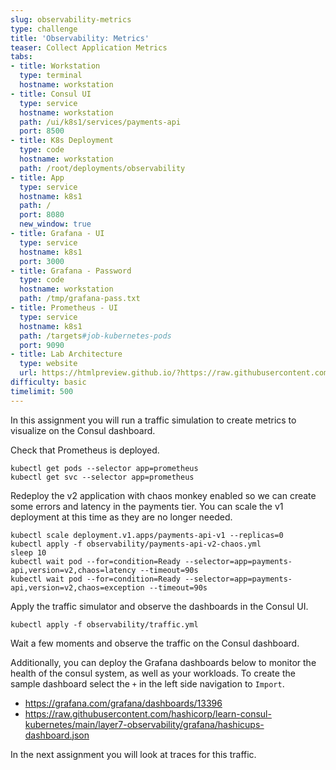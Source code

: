 ```yaml
---
slug: observability-metrics
type: challenge
title: 'Observability: Metrics'
teaser: Collect Application Metrics
tabs:
- title: Workstation
  type: terminal
  hostname: workstation
- title: Consul UI
  type: service
  hostname: workstation
  path: /ui/k8s1/services/payments-api
  port: 8500
- title: K8s Deployment
  type: code
  hostname: workstation
  path: /root/deployments/observability
- title: App
  type: service
  hostname: k8s1
  path: /
  port: 8080
  new_window: true
- title: Grafana - UI
  type: service
  hostname: k8s1
  port: 3000
- title: Grafana - Password
  type: code
  hostname: workstation
  path: /tmp/grafana-pass.txt
- title: Prometheus - UI
  type: service
  hostname: k8s1
  path: /targets#job-kubernetes-pods
  port: 9090
- title: Lab Architecture
  type: website
  url: https://htmlpreview.github.io/?https://raw.githubusercontent.com/hashicorp/field-workshops-consul/master/instruqt-tracks/consul-life-of-a-developer/assets/diagrams/diagrams.html
difficulty: basic
timelimit: 500
---
```

In this assignment you will run a traffic simulation to create metrics to visualize on the Consul dashboard. <br>

Check that Prometheus is deployed.

```
kubectl get pods --selector app=prometheus
kubectl get svc --selector app=prometheus
```

Redeploy the v2 application with chaos monkey enabled so we can create some errors and latency in the payments tier.
You can scale the v1 deployment at this time as they are no longer needed. <br>

```
kubectl scale deployment.v1.apps/payments-api-v1 --replicas=0
kubectl apply -f observability/payments-api-v2-chaos.yml
sleep 10
kubectl wait pod --for=condition=Ready --selector=app=payments-api,version=v2,chaos=latency --timeout=90s
kubectl wait pod --for=condition=Ready --selector=app=payments-api,version=v2,chaos=exception --timeout=90s
```

Apply the traffic simulator and observe the dashboards in the Consul UI. <br>

```
kubectl apply -f observability/traffic.yml
```

Wait a few moments and observe the traffic on the Consul dashboard.

Additionally, you can deploy the Grafana dashboards below to monitor the health of the consul system, as well as your workloads.
To create the sample dashboard select the `+` in the left side navigation to `Import`. <br>

* https://grafana.com/grafana/dashboards/13396
* https://raw.githubusercontent.com/hashicorp/learn-consul-kubernetes/main/layer7-observability/grafana/hashicups-dashboard.json

In the next assignment you will look at traces for this traffic.
